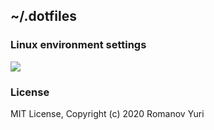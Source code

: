 ## ~/.dotfiles

### Linux environment settings

![](http://darteil-projects.ru/static/images/q.png)

### License

MIT License, Copyright (c) 2020 Romanov Yuri
